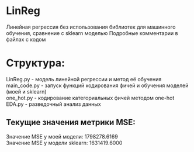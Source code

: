 # LinReg
Линейная регрессия без использования библиотек для машинного обучения, сравнение с sklearn моделью
Подробные комментарии в файлах с кодом
# Структура:  
LinReg.py - модель линейной регрессии и метод её обучения  
main_code.py - запуск функций кодирования фичей и обучения моделей (моей и sklearn)  
one_hot.py - кодирование категориальных фичей методом one-hot  
EDA.py - разведочный анализ данных  
## Текущие значения метрики MSE:  
Значение MSE у моей модели: 1798278.6169  
Значение MSE у модели sklearn: 1631419.6000

